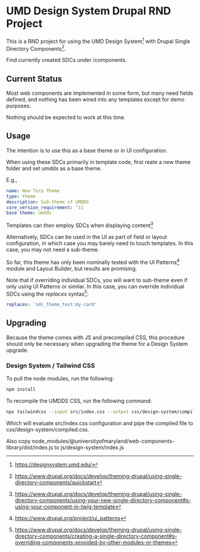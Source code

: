 # UMD Design System Drupal RND Project

This is a RND project for using the UMD Design System[^1] with
Drupal Single Directory Components[^2].

Find currently created SDCs under /components.

[^1]: <https://designsystem.umd.edu/>

[^2]: <https://www.drupal.org/docs/develop/theming-drupal/using-single-directory-components/quickstart>

## Current Status

Most web components are implemented in some form, but many need fields defined,
and nothing has been wired into any templates except for demo purposes.

Nothing should be expected to work at this time.

## Usage

The intention is to use this as a base theme or in UI configuration.

When using these SDCs primarily in template code, first reate a new theme folder
and set umdds as a base theme.

E.g.,

```YAML
name: New Terp Theme
type: theme
description: Sub-theme of UMDDS
core_version_requirement: ^11
base theme: umdds
```

Templates can then employ SDCs when displaying content[^3]

Alternatively, SDCs can be used in the UI as part of field or layout
configuration, in which case you may barely need to touch templates.
In this case, you may not need a sub-theme.

So far, this theme has only been nominally tested with the UI Patterns[^4]
module and Layout Builder, but results are promising.

Note that if overriding individual SDCs, you will want to sub-theme even if only
using UI Patterns or similar. In this case, you can override individual SDCs
using the *replaces* syntax[^5]:

```YAML
replaces: 'sdc_theme_test:my-card'
```

## Upgrading

Because the theme comes with JS and precompiled CSS, this procedure should only be
necessary when upgrading the theme for a Design System upgrade.

### Design System / Tailwind CSS

To pull the node modules, run the following:

```bash
npm install
```

To recompile the UMDDS CSS, run the following command:

```bash
npx tailwindcss --input src/index.css --output css/design-system/compiled.css
```

Which will evaluate src/index.css configuration and pipe the complied file
to css/design-system/compiled.css.

Also copy node_modules/@universityofmaryland/web-components-library/dist/index.js
to js/design-system/index.js

[^3]: <https://www.drupal.org/docs/develop/theming-drupal/using-single-directory-components/using-your-new-single-directory-component#s-using-your-component-in-twig-template>

[^4]: <https://www.drupal.org/project/ui_patterns>

[^5]: <https://www.drupal.org/docs/develop/theming-drupal/using-single-directory-components/creating-a-single-directory-component#s-overriding-components-provided-by-other-modules-or-themes>